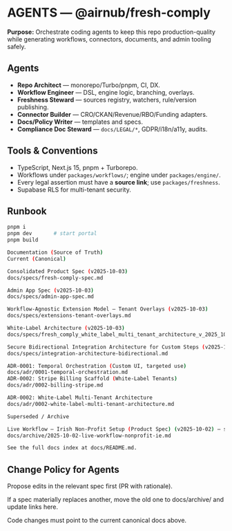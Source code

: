 # AGENTS — @airnub/fresh-comply

**Purpose:** Orchestrate coding agents to keep this repo production-quality while generating workflows, connectors, documents, and admin tooling safely.

## Agents
- **Repo Architect** — monorepo/Turbo/pnpm, CI, DX.
- **Workflow Engineer** — DSL, engine logic, branching, overlays.
- **Freshness Steward** — sources registry, watchers, rule/version publishing.
- **Connector Builder** — CRO/CKAN/Revenue/RBO/Funding adapters.
- **Docs/Policy Writer** — templates and specs.
- **Compliance Doc Steward** — `docs/LEGAL/*`, GDPR/i18n/a11y, audits.

## Tools & Conventions
- TypeScript, Next.js 15, pnpm + Turborepo.
- Workflows under `packages/workflows/`; engine under `packages/engine/`.
- Every legal assertion must have a **source link**; use `packages/freshness`.
- Supabase RLS for multi-tenant security.

## Runbook
```bash
pnpm i
pnpm dev       # start portal
pnpm build

Documentation (Source of Truth)
Current (Canonical)

Consolidated Product Spec (v2025-10-03)
docs/specs/fresh-comply-spec.md

Admin App Spec (v2025-10-03)
docs/specs/admin-app-spec.md

Workflow-Agnostic Extension Model — Tenant Overlays (v2025-10-03)
docs/specs/extensions-tenant-overlays.md

White-Label Architecture (v2025-10-03)
docs/specs/fresh_comply_white_label_multi_tenant_architecture_v_2025_10_03.md

Secure Bidirectional Integration Architecture for Custom Steps (v2025-10-03)
docs/specs/integration-architecture-bidirectional.md

ADR-0001: Temporal Orchestration (Custom UI, targeted use)
docs/adr/0001-temporal-orchestration.md
ADR-0002: Stripe Billing Scaffold (White-Label Tenants)
docs/adr/0002-billing-stripe.md

ADR-0002: White-Label Multi-Tenant Architecture
docs/adr/0002-white-label-multi-tenant-architecture.md

Superseded / Archive

Live Workflow — Irish Non-Profit Setup (Product Spec) (v2025-10-02) — superseded by Consolidated Product Spec
docs/archive/2025-10-02-live-workflow-nonprofit-ie.md

See the full docs index at docs/README.md.
```

## Change Policy for Agents

Propose edits in the relevant spec first (PR with rationale).

If a spec materially replaces another, move the old one to docs/archive/ and update links here.

Code changes must point to the current canonical docs above.

